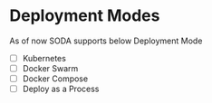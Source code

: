 # Deployment Modes

As of now SODA supports below Deployment Mode
 - [ ] Kubernetes
 - [ ] Docker Swarm
 - [ ] Docker Compose
 - [ ] Deploy as a Process
